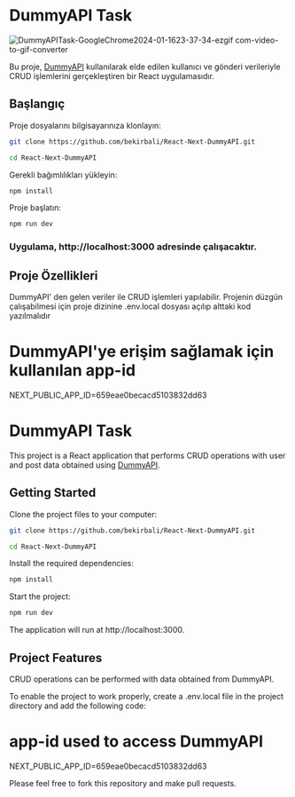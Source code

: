 # DummyAPI Task

![DummyAPITask-GoogleChrome2024-01-1623-37-34-ezgif com-video-to-gif-converter](https://github.com/bekirbali/React-Next-DummyAPI/assets/95312891/85f95b0d-d1f2-4dd5-8aa4-9d1334c15ece)


Bu proje, [DummyAPI](https://dummyapi.io/) kullanılarak elde edilen kullanıcı ve gönderi verileriyle CRUD işlemlerini gerçekleştiren bir React uygulamasıdır.

## Başlangıç

Proje dosyalarını bilgisayarınıza klonlayın:

```bash
git clone https://github.com/bekirbali/React-Next-DummyAPI.git
```

```bash
cd React-Next-DummyAPI
```

Gerekli bağımlılıkları yükleyin:

```bash
npm install
```

Proje başlatın:

```bash
npm run dev
```

### Uygulama, http://localhost:3000 adresinde çalışacaktır.

## Proje Özellikleri

DummyAPI' den gelen veriler ile CRUD işlemleri yapılabilir.
Projenin düzgün çalışabilmesi için proje dizinine .env.local dosyası açılıp alttaki kod yazılmalıdır

# DummyAPI'ye erişim sağlamak için kullanılan app-id

NEXT_PUBLIC_APP_ID=659eae0becacd5103832dd63

# DummyAPI Task

This project is a React application that performs CRUD operations with user and post data obtained using [DummyAPI](https://dummyapi.io/).

## Getting Started

Clone the project files to your computer:

```bash
git clone https://github.com/bekirbali/React-Next-DummyAPI.git
```

```bash
cd React-Next-DummyAPI
```

Install the required dependencies:

```bash
npm install
```

Start the project:

```bash
npm run dev
```

The application will run at http://localhost:3000.

## Project Features

CRUD operations can be performed with data obtained from DummyAPI.

To enable the project to work properly, create a .env.local file in the project directory and add the following code:

# app-id used to access DummyAPI

NEXT_PUBLIC_APP_ID=659eae0becacd5103832dd63

Please feel free to fork this repository and make pull requests.
